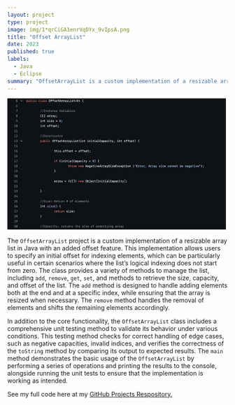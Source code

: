 ```yaml
---
layout: project
type: project
image: img/1*qrCiGA1enrVqDYx_9vIpsA.png
title: "Offset ArrayList"
date: 2023
published: true
labels:
  - Java
  - Eclipse
summary: "OffsetArrayList is a custom implementation of a resizable array list that I created during my time in ICS211 at the University of Hawaii at Manoa. It supports an adjustable offset for element indexing."
---
```


<img class="img-fluid" src="../img/offsetarray169.jpeg" width=500px height=300px>

The `OffsetArrayList` project is a custom implementation of a resizable array list in Java with an added offset feature. This implementation allows users to specify an initial offset for indexing elements, which can be particularly useful in certain scenarios where the list’s logical indexing does not start from zero. The class provides a variety of methods to manage the list, including `add`, `remove`, `get`, `set`, and methods to retrieve the size, capacity, and offset of the list. The `add` method is designed to handle adding elements both at the end and at a specific index, while ensuring that the array is resized when necessary. The `remove` method handles the removal of elements and shifts the remaining elements accordingly.

In addition to the core functionality, the `OffsetArrayList` class includes a comprehensive unit testing method to validate its behavior under various conditions. This testing method checks for correct handling of edge cases, such as negative capacities, invalid indices, and verifies the correctness of the `toString` method by comparing its output to expected results. The `main` method demonstrates the basic usage of the `OffsetArrayList` by performing a series of operations and printing the results to the console, alongside running the unit tests to ensure that the implementation is working as intended.

See my full code here at my [GitHub Projects Respository.](https://github.com/erickimtypes/Projects)
